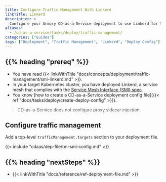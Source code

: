 ```yaml
---
title: Configure Traffic Management With Linkerd
linkTitle: Linkerd
description: >
  Configure your Armory CD-as-a-Service deployment to use Linkerd for traffic management.
aliases:
  - /cd-as-a-service/tasks/deploy/traffic-management/
categories: ["Guides"]
tags: ["Deployment", "Traffic Management", "Linkerd", "Deploy Config"]
---
```


## {{% heading "prereq" %}}

* You have read {{< linkWithTitle "docs/concepts/deployment/traffic-management/smi-linkerd.md" >}}.
* In your target Kubernetes cluster, you have deployed Linkerd, a service mesh that complies with the [Service Mesh Interface (SMI) spec](https://github.com/servicemeshinterface/smi-spec).
* You know [how to create a CD-as-a-Service deployment config file]({{< ref "docs/tasks/deploy/create-deploy-config" >}}).

>CD-as-a-Service does not configure proxy sidecar injection.

## Configure traffic management

Add a top-level `trafficManagement.targets` section to your deployment file.

{{< include "cdaas/dep-file/tm-smi-config.md" >}}

## {{% heading "nextSteps" %}}

* {{< linkWithTitle "docs/reference/ref-deployment-file.md" >}}
